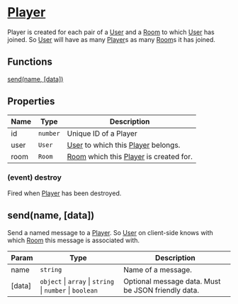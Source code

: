 
# <a href="#Player">Player</a>

Player is created for each pair of a [User] and a [Room] to which [User] has joined. So [User] will have as many [Player]s as many [Room]s it has joined.
## Functions
<a href="#send">send(name, [data])</a>
## Properties

| Name | Type | Description |
| --- | --- | --- |
| id | <code>number</code> | Unique ID of a Player |
| user | <code>User</code> | [User] to which this [Player] belongs. |
| room | <code>Room</code> | [Room] which this [Player] is created for. |

<a name="Player+event_destroy"></a>
### (event) destroy
Fired when [Player] has been destroyed.

<a name="send"></a>
## send(name, [data])
Send a named message to a [Player]. So [User]on client-side knows with which [Room] this message is associated with.


| Param | Type | Description |
| --- | --- | --- |
| name | <code>string</code> | Name of a message. |
| [data] | <code>object</code> \| <code>array</code> \| <code>string</code> \| <code>number</code> \| <code>boolean</code> | Optional message data. Must be JSON friendly data. |

[PlayNetwork]: ./PlayNetwork.md
[Player]: ./Player.md
[Room]: ./Room.md
[Rooms]: ./Rooms.md
[User]: ./User.md
[Users]: ./Users.md
